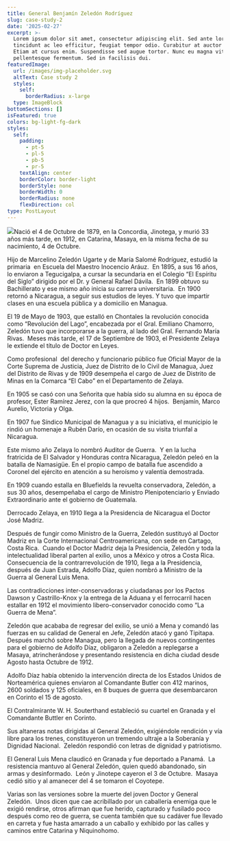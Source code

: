 ```yaml
---
title: General Benjamín Zeledón Rodríguez
slug: case-study-2
date: '2025-02-27'
excerpt: >-
  Lorem ipsum dolor sit amet, consectetur adipiscing elit. Sed ante lorem,
  tincidunt ac leo efficitur, feugiat tempor odio. Curabitur at auctor sapien.
  Etiam at cursus enim. Suspendisse sed augue tortor. Nunc eu magna vitae lorem
  pellentesque fermentum. Sed in facilisis dui.
featuredImage:
  url: /images/img-placeholder.svg
  altText: Case study 2
  styles:
    self:
      borderRadius: x-large
  type: ImageBlock
bottomSections: []
isFeatured: true
colors: bg-light-fg-dark
styles:
  self:
    padding:
      - pt-5
      - pl-5
      - pb-5
      - pr-5
    textAlign: center
    borderColor: border-light
    borderStyle: none
    borderWidth: 0
    borderRadius: none
    flexDirection: col
type: PostLayout
---
```





![](/images/esem-01-g.jpg)Nació el 4 de Octubre de 1879, en la Concordia, Jinotega, y murió 33 años más tarde, en 1912, en Catarina, Masaya, en la misma fecha de su nacimiento, 4 de Octubre. 

Hijo de Marcelino Zeledón Ugarte y de María Salomé Rodríguez, estudió la primaria  en Escuela del Maestro Inocencio Aráuz.  En 1895, a sus 16 años, lo enviaron a Tegucigalpa, a cursar la secundaria en el Colegio “El Espíritu del Siglo” dirigido por el Dr. y General Rafael Dávila.  En 1899 obtuvo su Bachillerato y ese mismo año inicia su carrera universitaria.  En 1900 retornó a Nicaragua, a seguir sus estudios de leyes. Y tuvo que impartir clases en una escuela pública y a domicilio en Managua.

El 19 de Mayo de 1903, que estalló en Chontales la revolución conocida como “Revolución del Lago”, encabezada por el Gral. Emiliano Chamorro, Zeledón tuvo que incorporarse a la guerra, al lado del Gral. Fernando María Rivas.  Meses más tarde, el 17 de Septiembre de 1903, el Presidente Zelaya le extiende el título de Doctor en Leyes.

Como profesional  del derecho y funcionario público fue Oficial Mayor de la Corte Suprema de Justicia, Juez de Distrito de lo Civil de Managua, Juez del Distrito de Rivas y de 1909 desempeña el cargo de Juez de Distrito de Minas en la Comarca “El Cabo” en el Departamento de Zelaya.

En 1905 se casó con una Señorita que había sido su alumna en su época de profesor, Ester Ramírez Jerez, con la que procreó 4 hijos.  Benjamín, Marco Aurelio, Victoria y Olga.

En 1907 fue Síndico Municipal de Managua y a su iniciativa, el municipio le rindió un homenaje a Rubén Darío, en ocasión de su visita triunfal a Nicaragua.

Este mismo año Zelaya lo nombró Auditor de Guerra.  Y en la lucha fratricida de El Salvador y Honduras contra Nicaragua, Zeledón peleó en la batalla de Namasigüe. En el propio campo de batalla fue ascendido a Coronel del ejército en atención a su heroísmo y valentía demostrada.

En 1909 cuando estalla en Bluefields la revuelta conservadora, Zeledón, a sus 30 años, desempeñaba el cargo de Ministro Plenipotenciario y Enviado Extraordinario ante el gobierno de Guatemala. 

Derrocado Zelaya, en 1910 llega a la Presidencia de Nicaragua el Doctor José Madriz.

Después de fungir como Ministro de la Guerra, Zeledón sustituyó al Doctor Madriz en la Corte Internacional Centroamericana, con sede en Cartago, Costa Rica.  Cuando el Doctor Madriz deja la Presidencia, Zeledón y toda la intelectualidad liberal parten al exilio, unos a México y otros a Costa Rica.  Consecuencia de la contrarrevolución de 1910, llega a la Presidencia, después de Juan Estrada, Adolfo Díaz, quien nombró a Ministro de la Guerra al General Luis Mena.

Las contradicciones inter-conservadoras y ciudadanas por los Pactos Dawson y Castrillo-Knox y la entrega de la Aduana y el ferrocarril hacen estallar en 1912 el movimiento libero-conservador conocido como “La Guerra de Mena”.

Zeledón que acababa de regresar del exilio, se unió a Mena y comandó las fuerzas en su calidad de General en Jefe, Zeledón atacó y ganó Tipitapa.  Después marchó sobre Managua, pero la llegada de nuevos contingentes para el gobierno de Adolfo Díaz, obligaron a Zeledón a replegarse a Masaya, atrincherándose y presentando resistencia en dicha ciudad desde Agosto hasta Octubre de 1912.

Adolfo Díaz había obtenido la intervención directa de los Estados Unidos de Norteamérica quienes enviaron al Comandante Butler con 412 marinos, 2600 soldados y 125 oficiales, en 8 buques de guerra que desembarcaron en Corinto el 15 de agosto.

El Contralmirante W. H. Souterthand estableció su cuartel en Granada y el Comandante Buttler en Corinto.

Sus altaneras notas dirigidas al General Zeledón, exigiéndole rendición y vía libre para los trenes, constituyeron un tremendo ultraje a la Soberanía y Dignidad Nacional.  Zeledón respondió con letras de dignidad y patriotismo.

El General Luis Mena claudicó en Granada y fue deportado a Panamá.  La resistencia mantuvo al General Zeledón, quien quedó abandonado, sin armas y desinformado.  León y Jinotepe cayeron el 3 de Octubre.  Masaya cedió sitio y al amanecer del 4 se tomaron el Coyotepe.

Varias son las versiones sobre la muerte del joven Doctor y General Zeledón.  Unos dicen que cae acribillado por un caballería enemiga que le exigió rendirse, otros afirman que fue herido, capturado y fusilado poco después como reo de guerra, se cuenta también que su cadáver fue llevado en carreta y fue hasta amarrado a un caballo y exhibido por las calles y caminos entre Catarina y Niquinohomo.




